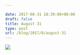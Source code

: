 ```yaml
---

date: 2017-08-31 18:39:00+00:00
draft: false
title: August 31
type: post
url: /blog/2017/8/august-31
---
```




  
![](/images/2017-08-31-20178august-31/IMG_2197.jpg)

  


